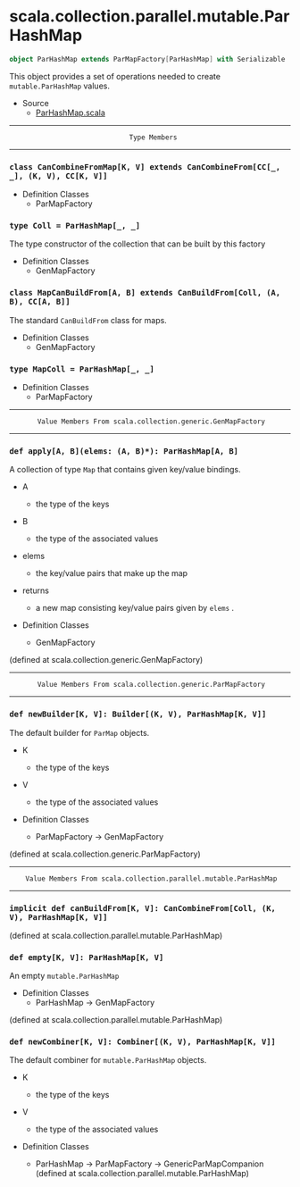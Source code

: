
#                 scala.collection.parallel.mutable.ParHashMap                 #

```scala
object ParHashMap extends ParMapFactory[ParHashMap] with Serializable
```

This object provides a set of operations needed to create `mutable.ParHashMap`
values.

* Source
  * [ParHashMap.scala](https://github.com/scala/scala/tree/6d09a1ba5f/src/library/scala/collection/parallel/mutable/ParHashMap.scala#L1)


--------------------------------------------------------------------------------
                                  Type Members
--------------------------------------------------------------------------------


### `class CanCombineFromMap[K, V] extends CanCombineFrom[CC[_, _], (K, V), CC[K, V]]` ###

* Definition Classes
  * ParMapFactory


### `type Coll = ParHashMap[_, _]`                                           ###

The type constructor of the collection that can be built by this factory

* Definition Classes
  * GenMapFactory


### `class MapCanBuildFrom[A, B] extends CanBuildFrom[Coll, (A, B), CC[A, B]]` ###

The standard `CanBuildFrom` class for maps.

* Definition Classes
  * GenMapFactory


### `type MapColl = ParHashMap[_, _]`                                        ###

* Definition Classes
  * ParMapFactory


--------------------------------------------------------------------------------
           Value Members From scala.collection.generic.GenMapFactory
--------------------------------------------------------------------------------


### `def apply[A, B](elems: (A, B)*): ParHashMap[A, B]`                      ###

A collection of type `Map` that contains given key/value bindings.

* A
  * the type of the keys
* B
  * the type of the associated values
* elems
  * the key/value pairs that make up the map
* returns
  * a new map consisting key/value pairs given by `elems` .

* Definition Classes
  * GenMapFactory

(defined at scala.collection.generic.GenMapFactory)


--------------------------------------------------------------------------------
           Value Members From scala.collection.generic.ParMapFactory
--------------------------------------------------------------------------------


### `def newBuilder[K, V]: Builder[(K, V), ParHashMap[K, V]]`                ###

The default builder for `ParMap` objects.

* K
  * the type of the keys
* V
  * the type of the associated values

* Definition Classes
  * ParMapFactory → GenMapFactory

(defined at scala.collection.generic.ParMapFactory)


--------------------------------------------------------------------------------
        Value Members From scala.collection.parallel.mutable.ParHashMap
--------------------------------------------------------------------------------


### `implicit def canBuildFrom[K, V]: CanCombineFrom[Coll, (K, V), ParHashMap[K, V]]` ###

(defined at scala.collection.parallel.mutable.ParHashMap)


### `def empty[K, V]: ParHashMap[K, V]`                                      ###

An empty `mutable.ParHashMap`

* Definition Classes
  * ParHashMap → GenMapFactory

(defined at scala.collection.parallel.mutable.ParHashMap)


### `def newCombiner[K, V]: Combiner[(K, V), ParHashMap[K, V]]`              ###

The default combiner for `mutable.ParHashMap` objects.

* K
  * the type of the keys
* V
  * the type of the associated values

* Definition Classes
  * ParHashMap → ParMapFactory → GenericParMapCompanion
(defined at scala.collection.parallel.mutable.ParHashMap)
